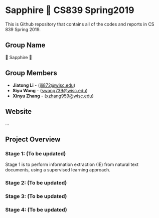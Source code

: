 # Sapphire 💎 CS839 Spring2019

This is Github repository that contains all of the codes and reports in CS 839 Spring 2019.

## Group Name

💎 Sapphire 💎

## Group Members

* **Jiatong Li** - (jli872@wisc.edu)
* **Siyu Wang** - (swang739@wisc.edu)
* **Xinyu Zhang** - (xzhang959@wisc.edu)

## Website

...

## Project Overview

### Stage 1: (To be updated)
Stage 1 is to perform information extraction (IE) from natural text documents, using a supervised learning approach.

### Stage 2: (To be updated)
### Stage 3: (To be updated)
### Stage 4: (To be updated)



